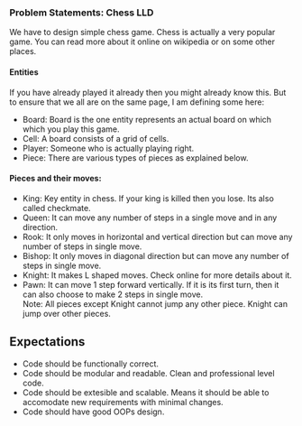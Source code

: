 ### Problem Statements: Chess LLD
We have to design simple chess game. Chess is actually a very popular game. You can read more about it online on wikipedia or on some other places.
 
#### Entities
If you have already played it already then you might already know this. But to ensure that we all are on the same page, I am defining some here:
* Board: Board is the one entity represents an actual board on which which you play this game.
* Cell: A board consists of a grid of cells.
* Player: Someone who is actually playing right.
* Piece: There are various types of pieces as explained below.

#### Pieces and their moves:
* King: Key entity in chess. If your king is killed then you lose. Its also called checkmate.
* Queen: It can move any number of steps in a single move and in any direction.
* Rook: It only moves in horizontal and vertical direction but can move any number of steps in single move.
* Bishop: It only moves in diagonal direction but can move any number of steps in single move.
* Knight: It makes L shaped moves. Check online for more details about it.
* Pawn: It can move 1 step forward vertically. If it is its first turn, then it can also choose to make 2 steps in single move.  
Note: All pieces except Knight cannot jump any other piece. Knight can jump over other pieces. 

## Expectations
* Code should be functionally correct.
* Code should be modular and readable. Clean and professional level code.
* Code should be extesible and scalable. Means it should be able to accomodate new requirements with minimal changes.
* Code should have good OOPs design.